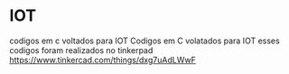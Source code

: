 # IOT
codigos em c voltados para IOT
Codigos em C volatados para IOT
esses codigos foram realizados no tinkerpad
https://www.tinkercad.com/things/dxg7uAdLWwF
